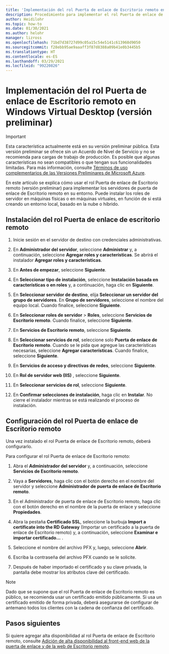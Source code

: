 ```yaml
---
title: 'Implementación del rol Puerta de enlace de Escritorio remoto en Windows Virtual Desktop: Azure'
description: Procedimiento para implementar el rol Puerta de enlace de Escritorio remoto en Windows Virtual Desktop.
author: Heidilohr
ms.topic: how-to
ms.date: 01/30/2021
ms.author: helohr
manager: lizross
ms.openlocfilehash: 71bd7d38727d99c05a15c54e5141c613960d9050
ms.sourcegitcommit: f28ebb95ae9aaaff3f87d8388a09b41e0b3445b5
ms.translationtype: HT
ms.contentlocale: es-ES
ms.lasthandoff: 03/29/2021
ms.locfileid: "99220826"
---
```

# <a name="deploy-the-rd-gateway-role-in-windows-virtual-desktop-preview"></a>Implementación del rol Puerta de enlace de Escritorio remoto en Windows Virtual Desktop (versión preliminar)

> [!IMPORTANT]
> Esta característica actualmente está en su versión preliminar pública.
> Esta versión preliminar se ofrece sin un Acuerdo de Nivel de Servicio y no se recomienda para cargas de trabajo de producción. Es posible que algunas características no sean compatibles o que tengan sus funcionalidades limitadas.
> Para más información, consulte [Términos de uso complementarios de las Versiones Preliminares de Microsoft Azure](https://azure.microsoft.com/support/legal/preview-supplemental-terms/).

En este artículo se explica cómo usar el rol Puerta de enlace de Escritorio remoto (versión preliminar) para implementar los servidores de puerta de enlace de Escritorio remoto en su entorno. Puede instalar los roles de servidor en máquinas físicas o en máquinas virtuales, en función de si está creando un entorno local, basado en la nube o híbrido.

## <a name="install-the-rd-gateway-role"></a>Instalación del rol Puerta de enlace de escritorio remoto

1. Inicie sesión en el servidor de destino con credenciales administrativas.

2. En **Administrador del servidor**, seleccione **Administrar** y, a continuación, seleccione **Agregar roles y características**. Se abrirá el instalador **Agregar roles y características**.

3. En **Antes de empezar**, seleccione **Siguiente**.

4. En **Seleccionar tipo de instalación**, seleccione **Instalación basada en características o en roles** y, a continuación, haga clic en **Siguiente**.

5. En **Seleccionar servidor de destino**, elija **Seleccionar un servidor del grupo de servidores**. En **Grupo de servidores**, seleccione el nombre del equipo local. Cuando finalice, seleccione **Siguiente**.

6. En **Seleccionar roles de servidor** > **Roles**, seleccione **Servicios de Escritorio remoto**. Cuando finalice, seleccione **Siguiente**.

7. En **Servicios de Escritorio remoto**, seleccione **Siguiente**.

8. En **Seleccionar servicios de rol**, seleccione solo **Puerta de enlace de Escritorio remoto**. Cuando se le pida que agregue las características necesarias, seleccione **Agregar características**. Cuando finalice, seleccione **Siguiente**.

9. En **Servicios de acceso y directivas de redes**, seleccione **Siguiente**.

10. En **Rol de servidor web (IIS)** , seleccione **Siguiente**.

11. En **Seleccionar servicios de rol**, seleccione **Siguiente**.

12. En **Confirmar selecciones de instalación**, haga clic en **Instalar**. No cierre el instalador mientras se está realizando el proceso de instalación.

## <a name="configure-rd-gateway-role"></a>Configuración del rol Puerta de enlace de Escritorio remoto

Una vez instalado el rol Puerta de enlace de Escritorio remoto, deberá configurarlo.

Para configurar el rol Puerta de enlace de Escritorio remoto:

1. Abra el **Administrador del servidor** y, a continuación, seleccione **Servicios de Escritorio remoto**.

2. Vaya a **Servidores**, haga clic con el botón derecho en el nombre del servidor y seleccione **Administrador de puerta de enlace de Escritorio remoto**.

3. En el Administrador de puerta de enlace de Escritorio remoto, haga clic con el botón derecho en el nombre de la puerta de enlace y seleccione **Propiedades**.

4. Abra la pestaña **Certificado SSL**, seleccione la burbuja **Import a certificate into the RD Gateway** (Importar un certificado a la puerta de enlace de Escritorio remoto) y, a continuación, seleccione **Examinar e importar certificado...** .

5. Seleccione el nombre del archivo PFX y, luego, seleccione **Abrir**.

6. Escriba la contraseña del archivo PFX cuando se le solicite.

7. Después de haber importado el certificado y su clave privada, la pantalla debe mostrar los atributos clave del certificado.

>[!NOTE]
>Dado que se supone que el rol Puerta de enlace de Escritorio remoto es público, se recomienda usar un certificado emitido públicamente. Si usa un certificado emitido de forma privada, deberá asegurarse de configurar de antemano todos los clientes con la cadena de confianza del certificado.

## <a name="next-steps"></a>Pasos siguientes

Si quiere agregar alta disponibilidad al rol Puerta de enlace de Escritorio remoto, consulte [Adición de alta disponibilidad al front-end web de la puerta de enlace y de la web de Escritorio remoto](/windows-server/remote/remote-desktop-services/rds-rdweb-gateway-ha).